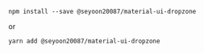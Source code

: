 ```shell
npm install --save @seyoon20087/material-ui-dropzone
```

or

```shell
yarn add @seyoon20087/material-ui-dropzone
```
